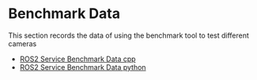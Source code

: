 # Benchmark Data

This section records the data of using the benchmark tool to test different cameras

- [ROS2 Service Benchmark Data cpp](../service_benchmark_data/ros2_service_benchmark_cpp.xlsx)
- [ROS2 Service Benchmark Data python](../service_benchmark_data/ros2_service_benchmark_python.xlsx)